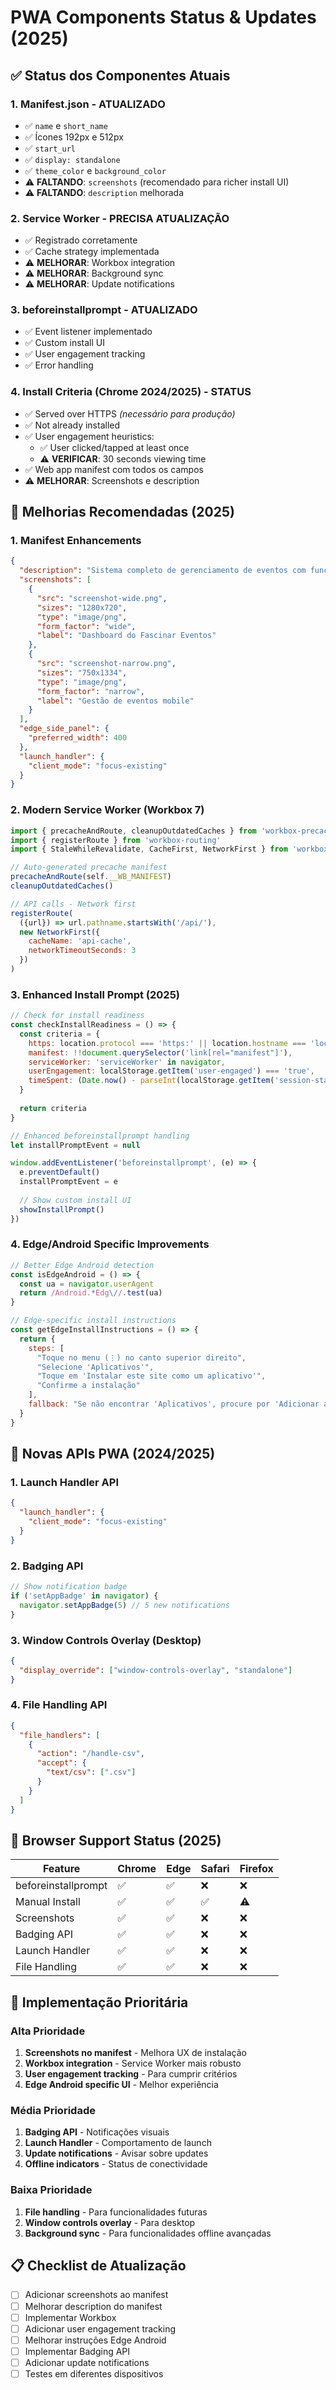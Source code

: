 # PWA Components Status & Updates (2025)

## ✅ Status dos Componentes Atuais

### 1. Manifest.json - **ATUALIZADO**
- ✅ `name` e `short_name`
- ✅ Ícones 192px e 512px  
- ✅ `start_url`
- ✅ `display: standalone`
- ✅ `theme_color` e `background_color`
- ⚠️ **FALTANDO**: `screenshots` (recomendado para richer install UI)
- ⚠️ **FALTANDO**: `description` melhorada

### 2. Service Worker - **PRECISA ATUALIZAÇÃO**
- ✅ Registrado corretamente
- ✅ Cache strategy implementada
- ⚠️ **MELHORAR**: Workbox integration
- ⚠️ **MELHORAR**: Background sync
- ⚠️ **MELHORAR**: Update notifications

### 3. beforeinstallprompt - **ATUALIZADO**
- ✅ Event listener implementado
- ✅ Custom install UI
- ✅ User engagement tracking
- ✅ Error handling

### 4. Install Criteria (Chrome 2024/2025) - **STATUS**
- ✅ Served over HTTPS *(necessário para produção)*
- ✅ Not already installed
- ✅ User engagement heuristics:
  - ✅ User clicked/tapped at least once
  - ⚠️ **VERIFICAR**: 30 seconds viewing time
- ✅ Web app manifest com todos os campos
- ⚠️ **MELHORAR**: Screenshots e description

## 🚀 Melhorias Recomendadas (2025)

### 1. Manifest Enhancements
```json
{
  "description": "Sistema completo de gerenciamento de eventos com funcionalidades offline",
  "screenshots": [
    {
      "src": "screenshot-wide.png",
      "sizes": "1280x720",
      "type": "image/png",
      "form_factor": "wide",
      "label": "Dashboard do Fascinar Eventos"
    },
    {
      "src": "screenshot-narrow.png", 
      "sizes": "750x1334",
      "type": "image/png",
      "form_factor": "narrow",
      "label": "Gestão de eventos mobile"
    }
  ],
  "edge_side_panel": {
    "preferred_width": 400
  },
  "launch_handler": {
    "client_mode": "focus-existing"
  }
}
```

### 2. Modern Service Worker (Workbox 7)
```javascript
import { precacheAndRoute, cleanupOutdatedCaches } from 'workbox-precaching'
import { registerRoute } from 'workbox-routing'
import { StaleWhileRevalidate, CacheFirst, NetworkFirst } from 'workbox-strategies'

// Auto-generated precache manifest
precacheAndRoute(self.__WB_MANIFEST)
cleanupOutdatedCaches()

// API calls - Network first
registerRoute(
  ({url}) => url.pathname.startsWith('/api/'),
  new NetworkFirst({
    cacheName: 'api-cache',
    networkTimeoutSeconds: 3
  })
)
```

### 3. Enhanced Install Prompt (2025)
```javascript
// Check for install readiness
const checkInstallReadiness = () => {
  const criteria = {
    https: location.protocol === 'https:' || location.hostname === 'localhost',
    manifest: !!document.querySelector('link[rel="manifest"]'),
    serviceWorker: 'serviceWorker' in navigator,
    userEngagement: localStorage.getItem('user-engaged') === 'true',
    timeSpent: (Date.now() - parseInt(localStorage.getItem('session-start') || '0')) > 30000
  }
  
  return criteria
}

// Enhanced beforeinstallprompt handling
let installPromptEvent = null

window.addEventListener('beforeinstallprompt', (e) => {
  e.preventDefault()
  installPromptEvent = e
  
  // Show custom install UI
  showInstallPrompt()
})
```

### 4. Edge/Android Specific Improvements
```javascript
// Better Edge Android detection
const isEdgeAndroid = () => {
  const ua = navigator.userAgent
  return /Android.*Edg\//.test(ua)
}

// Edge-specific install instructions
const getEdgeInstallInstructions = () => {
  return {
    steps: [
      "Toque no menu (⋮) no canto superior direito",
      "Selecione 'Aplicativos'",
      "Toque em 'Instalar este site como um aplicativo'",
      "Confirme a instalação"
    ],
    fallback: "Se não encontrar 'Aplicativos', procure por 'Adicionar ao telefone' e escolha 'App'"
  }
}
```

## 🔧 Novas APIs PWA (2024/2025)

### 1. Launch Handler API
```json
{
  "launch_handler": {
    "client_mode": "focus-existing"
  }
}
```

### 2. Badging API
```javascript
// Show notification badge
if ('setAppBadge' in navigator) {
  navigator.setAppBadge(5) // 5 new notifications
}
```

### 3. Window Controls Overlay (Desktop)
```json
{
  "display_override": ["window-controls-overlay", "standalone"]
}
```

### 4. File Handling API
```json
{
  "file_handlers": [
    {
      "action": "/handle-csv",
      "accept": {
        "text/csv": [".csv"]
      }
    }
  ]
}
```

## 📱 Browser Support Status (2025)

| Feature | Chrome | Edge | Safari | Firefox |
|---------|---------|------|--------|---------|
| beforeinstallprompt | ✅ | ✅ | ❌ | ❌ |
| Manual Install | ✅ | ✅ | ✅ | ⚠️ |
| Screenshots | ✅ | ✅ | ❌ | ❌ |
| Badging API | ✅ | ✅ | ❌ | ❌ |
| Launch Handler | ✅ | ✅ | ❌ | ❌ |
| File Handling | ✅ | ✅ | ❌ | ❌ |

## 🎯 Implementação Prioritária

### Alta Prioridade
1. **Screenshots no manifest** - Melhora UX de instalação
2. **Workbox integration** - Service Worker mais robusto  
3. **User engagement tracking** - Para cumprir critérios
4. **Edge Android specific UI** - Melhor experiência

### Média Prioridade  
1. **Badging API** - Notificações visuais
2. **Launch Handler** - Comportamento de launch
3. **Update notifications** - Avisar sobre updates
4. **Offline indicators** - Status de conectividade

### Baixa Prioridade
1. **File handling** - Para funcionalidades futuras
2. **Window controls overlay** - Para desktop
3. **Background sync** - Para funcionalidades offline avançadas

## 📋 Checklist de Atualização

- [ ] Adicionar screenshots ao manifest
- [ ] Melhorar description do manifest  
- [ ] Implementar Workbox
- [ ] Adicionar user engagement tracking
- [ ] Melhorar instruções Edge Android
- [ ] Implementar Badging API
- [ ] Adicionar update notifications
- [ ] Testes em diferentes dispositivos
